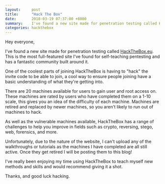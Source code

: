 ```yaml
---
layout:		post
title:  	"Hack The Box"
date: 		2018-03-19 07:37:00 +0800
summary:	I've found a new site made for penetration testing called HackTheBox.eu
categories:	hackthebox
---
```


Hey everyone,

I've found a new site made for penetration testing called <a href="https://www.hackthebox.eu">HackTheBox.eu</a>. This is the most full-featured site I've found for self-teaching pentesting and has a fantastic community built around it.

One of the coolest parts of joining HackTheBox is having to "hack" the invite code to be able to join, a cool way to ensure people joining have a basic understanding of what they're getting into.

There are 20 machines available for users to gain user and root access on. These machines are rated by users who have completed them on a 1-10 scale, this gives you an idea of the difficulty of each machine. Machines are retired and replaced by newer machines, so you aren't likely to run out of machines to hack.

As well as the vulnerable machines available, HackTheBox has a range of challenges to help you improve in fields such as crypto, reversing, stego, web, forensics, and more. 

Unfortunately, due to the nature of the website, I can't upload any of the walkthroughs or tutorials as the machines I have completed are all still active. Once they get retired I will be posting them to this blog!

I've really been enjoying my time using HackTheBox to teach myself new methods and skills and would recommend giving it a shot.

Thanks, and good luck hacking.

